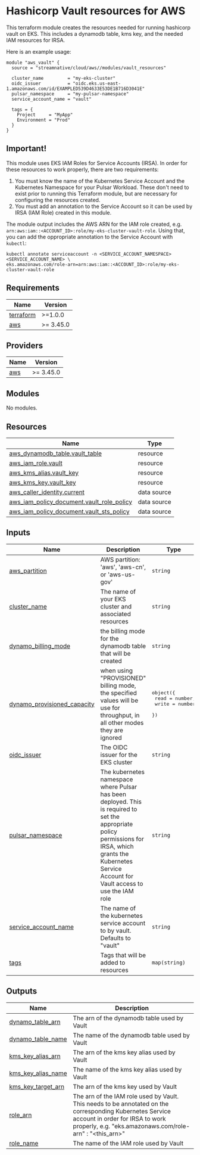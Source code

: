 # Hashicorp Vault resources for AWS
This terraform module creates the resources needed for running hashicorp vault on EKS. This includes a dynamodb table, kms key, and the needed IAM resources for IRSA.

Here is an example usage:

```hcl
module "aws_vault" {
  source = "streamnative/cloud/aws//modules/vault_resources"
  
  cluster_name         = "my-eks-cluster"
  oidc_issuer          = "oidc.eks.us-east-1.amazonaws.com/id/EXAMPLED539D4633E53DE1B716D3041E"
  pulsar_namespace     = "my-pulsar-namespace"
  service_account_name = "vault"

  tags = {	  
    Project     = "MyApp"
    Environment = "Prod"
  }
}
```

## Important!
This module uses EKS IAM Roles for Service Accounts (IRSA). In order for these resources to work properly, there are two requirements:

1. You must know the name of the Kubernetes Service Account and the Kubernetes Namespace for your Pulsar Workload. These don't need to exist prior to running this Terraform module, but are necessary for configuring the resources created.
2. You must add an annotation to the Service Account so it can be used by IRSA (IAM Role) created in this module.

The module output includes the AWS ARN for the IAM role created, e.g. `arn:aws:iam::<ACCOUNT_ID>:role/my-eks-cluster-vault-role`. Using that, you can add the oppropriate annotation to the Service Account with `kubectl`:

```shell
kubectl annotate serviceaccount -n <SERVICE_ACCOUNT_NAMESPACE> <SERVICE_ACCOUNT_NAME> \
eks.amazonaws.com/role-arn=arn:aws:iam::<ACCOUNT_ID>:role/my-eks-cluster-vault-role
```

## Requirements

| Name | Version |
|------|---------|
| <a name="requirement_terraform"></a> [terraform](#requirement\_terraform) | >=1.0.0 |
| <a name="requirement_aws"></a> [aws](#requirement\_aws) | >= 3.45.0 |

## Providers

| Name | Version |
|------|---------|
| <a name="provider_aws"></a> [aws](#provider\_aws) | >= 3.45.0 |

## Modules

No modules.

## Resources

| Name | Type |
|------|------|
| [aws_dynamodb_table.vault_table](https://registry.terraform.io/providers/hashicorp/aws/latest/docs/resources/dynamodb_table) | resource |
| [aws_iam_role.vault](https://registry.terraform.io/providers/hashicorp/aws/latest/docs/resources/iam_role) | resource |
| [aws_kms_alias.vault_key](https://registry.terraform.io/providers/hashicorp/aws/latest/docs/resources/kms_alias) | resource |
| [aws_kms_key.vault_key](https://registry.terraform.io/providers/hashicorp/aws/latest/docs/resources/kms_key) | resource |
| [aws_caller_identity.current](https://registry.terraform.io/providers/hashicorp/aws/latest/docs/data-sources/caller_identity) | data source |
| [aws_iam_policy_document.vault_role_policy](https://registry.terraform.io/providers/hashicorp/aws/latest/docs/data-sources/iam_policy_document) | data source |
| [aws_iam_policy_document.vault_sts_policy](https://registry.terraform.io/providers/hashicorp/aws/latest/docs/data-sources/iam_policy_document) | data source |

## Inputs

| Name | Description | Type | Default | Required |
|------|-------------|------|---------|:--------:|
| <a name="input_aws_partition"></a> [aws\_partition](#input\_aws\_partition) | AWS partition: 'aws', 'aws-cn', or 'aws-us-gov' | `string` | `"aws"` | no |
| <a name="input_cluster_name"></a> [cluster\_name](#input\_cluster\_name) | The name of your EKS cluster and associated resources | `string` | n/a | yes |
| <a name="input_dynamo_billing_mode"></a> [dynamo\_billing\_mode](#input\_dynamo\_billing\_mode) | the billing mode for the dynamodb table that will be created | `string` | `"PAY_PER_REQUEST"` | no |
| <a name="input_dynamo_provisioned_capacity"></a> [dynamo\_provisioned\_capacity](#input\_dynamo\_provisioned\_capacity) | when using "PROVISIONED" billing mode, the specified values will be use for throughput, in all other modes they are ignored | <pre>object({<br>    read  = number,<br>    write = number<br>  })</pre> | <pre>{<br>  "read": 10,<br>  "write": 10<br>}</pre> | no |
| <a name="input_oidc_issuer"></a> [oidc\_issuer](#input\_oidc\_issuer) | The OIDC issuer for the EKS cluster | `string` | n/a | yes |
| <a name="input_pulsar_namespace"></a> [pulsar\_namespace](#input\_pulsar\_namespace) | The kubernetes namespace where Pulsar has been deployed. This is required to set the appropriate policy permissions for IRSA, which grants the Kubernetes Service Account for Vault access to use the IAM role | `string` | n/a | yes |
| <a name="input_service_account_name"></a> [service\_account\_name](#input\_service\_account\_name) | The name of the kubernetes service account to by vault. Defaults to "vault" | `string` | `"vault"` | no |
| <a name="input_tags"></a> [tags](#input\_tags) | Tags that will be added to resources | `map(string)` | `{}` | no |

## Outputs

| Name | Description |
|------|-------------|
| <a name="output_dynamo_table_arn"></a> [dynamo\_table\_arn](#output\_dynamo\_table\_arn) | The arn of the dynamodb table used by Vault |
| <a name="output_dynamo_table_name"></a> [dynamo\_table\_name](#output\_dynamo\_table\_name) | The name of the dynamodb table used by Vault |
| <a name="output_kms_key_alias_arn"></a> [kms\_key\_alias\_arn](#output\_kms\_key\_alias\_arn) | The arn of the kms key alias used by Vault |
| <a name="output_kms_key_alias_name"></a> [kms\_key\_alias\_name](#output\_kms\_key\_alias\_name) | The name of the kms key alias used by Vault |
| <a name="output_kms_key_target_arn"></a> [kms\_key\_target\_arn](#output\_kms\_key\_target\_arn) | The arn of the kms key used by Vault |
| <a name="output_role_arn"></a> [role\_arn](#output\_role\_arn) | The arn of the IAM role used by Vault. This needs to be annotated on the corresponding Kubernetes Service account in order for IRSA to work properly, e.g. "eks.amazonaws.com/role-arn" : "<this\_arn>" |
| <a name="output_role_name"></a> [role\_name](#output\_role\_name) | The name of the IAM role used by Vault |

